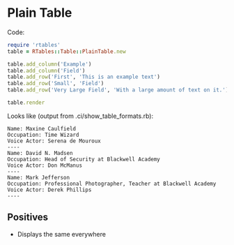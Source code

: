 # Plain Table

Code:

```ruby
require 'rtables'
table = RTables::Table::PlainTable.new

table.add_column('Example')
table.add_column('Field')
table.add_row('First', 'This is an example text')
table.add_row('Small', 'Field')
table.add_row('Very Large Field', 'With a large amount of text on it.')

table.render
```

Looks like (output from .ci/show_table_formats.rb):
```
Name: Maxine Caulfield
Occupation: Time Wizard
Voice Actor: Serena de Mouroux
----
Name: David N. Madsen
Occupation: Head of Security at Blackwell Academy
Voice Actor: Don McManus
----
Name: Mark Jefferson
Occupation: Professional Photographer, Teacher at Blackwell Academy
Voice Actor: Derek Phillips
----
```

## Positives

- Displays the same everywhere
